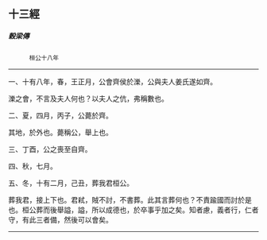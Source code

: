 

## 十三經

##### 穀梁傳
　　　`桓公十八年`

* * *

一、十有八年，春，王正月，公會齊侯於濼，公與夫人姜氏遂如齊。

濼之會，不言及夫人何也？以夫人之伉，弗稱數也。

二、夏，四月，丙子，公薨於齊。

其地，於外也。薨稱公，舉上也。

三、丁酉，公之喪至自齊。

四、秋，七月。

五、冬，十有二月，己丑，葬我君桓公。

葬我君，接上下也。君弒，賊不討，不書葬。此其言葬何也？不責踰國而討於是也。桓公葬而後舉謚，謚，所以成德也，於卒事乎加之矣。知者慮，義者行，仁者守，有此三者備，然後可以會矣。

* * *

